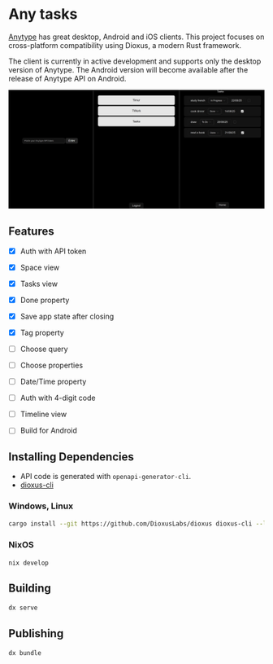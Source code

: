 # Any tasks

[Anytype](https://github.com/anyproto/) has great desktop, Android and iOS clients. This project focuses on cross-platform compatibility using Dioxus, a modern Rust framework.

The client is currently in active development and supports only the desktop version of Anytype. The Android version will become available after the release of Anytype API on Android.

<div align="center">
  <img src="./notes/ui.jpg" width="1000">
</div>

## Features

- [x] Auth with API token
- [x] Space view
- [x] Tasks view
- [x] Done property
- [x] Save app state after closing
- [x] Tag property
- [ ] Choose query
- [ ] Choose properties
- [ ] Date/Time property
- [ ] Auth with 4-digit code
- [ ] Timeline view
- [ ] Build for Android



## Installing Dependencies

- API code is generated with `openapi-generator-cli`.
- [dioxus-cli](https://github.com/DioxusLabs/dioxus)

### Windows, Linux

```bash
cargo install --git https://github.com/DioxusLabs/dioxus dioxus-cli --locked
```

### NixOS

```bash
nix develop
```

## Building

```bash
dx serve
```

## Publishing

```bash
dx bundle
```